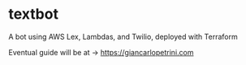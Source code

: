 # textbot
A bot using AWS Lex, Lambdas, and Twilio, deployed with Terraform

Eventual guide will be at -> https://giancarlopetrini.com
